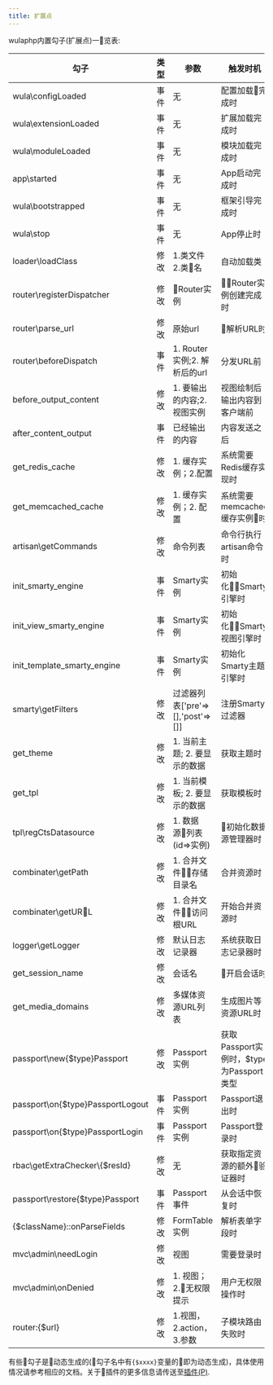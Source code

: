 ```yaml
---
title: 扩展点
---
```


wulaphp内置勾子(扩展点)一览表:

|勾子|类型|参数|触发时机|
|---|---|---|---|
|wula\configLoaded|事件|无|配置加载完成时|
|wula\extensionLoaded|事件|无|扩展加载完成时|
|wula\moduleLoaded|事件|无|模块加载完成时|
|app\started|事件|无|App启动完成时|
|wula\bootstrapped|事件|无|框架引导完成时|
|wula\stop|事件|无|App停止时|
|loader\loadClass|修改|1.类文件 2.类名|自动加载类|
|router\registerDispatcher|修改|Router实例|Router实例创建完成时|
|router\parse_url|修改|原始url|解析URL时|
|router\beforeDispatch|事件|1. Router实例;2. 解析后的url|分发URL前|
|before_output_content|修改|1. 要输出的内容;2. 视图实例|视图绘制后输出内容到客户端前|
|after_content_output|事件|已经输出的内容|内容发送之后|
|get_redis_cache|修改|1. 缓存实例；2.配置|系统需要Redis缓存实现时|
|get_memcached_cache|修改|1. 缓存实例；2. 配置|系统需要memcached缓存实例时|
|artisan\getCommands|修改|命令列表|命令行执行artisan命令时|
|init_smarty_engine|事件|Smarty实例|初始化Smarty引擎时|
|init_view_smarty_engine|事件|Smarty实例|初始化Smarty视图引擎时|
|init_template_smarty_engine|事件|Smarty实例|初始化Smarty主题引擎时|
|smarty\getFilters|修改|过滤器列表['pre'=>[],'post'=>[]]|注册Smarty过滤器|
|get_theme|修改|1. 当前主题; 2. 要显示的数据|获取主题时|
|get_tpl|修改|1. 当前模板; 2. 要显示的数据|获取模板时|
|tpl\regCtsDatasource|修改|1. 数据源列表(id=>实例)|初始化数据源管理器时|
|combinater\getPath|修改|1. 合并文件存储目录名|合并资源时|
|combinater\getURL|修改|1. 合并文件访问根URL|开始合并资源时|
|logger\getLogger|修改|默认日志记录器|系统获取日志记录器时|
|get_session_name|修改|会话名|开启会话时|
|get_media_domains|修改|多媒体资源URL列表|生成图片等资源URL时|
|passport\new{$type}Passport|修改|Passport实例|获取Passport实例时，$type为Passport类型|
|passport\on{$type}PassportLogout|事件|Passport实例|Passport退出时|
|passport\on{$type}PassportLogin|事件|Passport实例|Passport登录时|
|rbac\getExtraChecker\\{$resId}|修改|无|获取指定资源的额外验证器时|
|passport\restore{$type}Passport|事件|Passport事件|从会话中恢复时|
|{$className}::onParseFields|修改|FormTable实例|解析表单字段时|
|mvc\admin\needLogin|修改|视图|需要登录时|
|mvc\admin\onDenied|修改|1. 视图；2.无权限提示|用户无权限操作时|
|router:{$url}|修改|1.视图，2.action，3.参数|子模块路由失败时|

有些勾子是动态生成的(勾子名中有`{$xxxx}`变量的即为动态生成)，具体使用情况请参考相应的文档。关于插件的更多信息请传送至[插件(P)](guide/mvc/plugin.html).